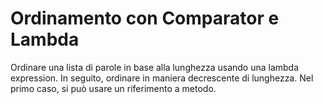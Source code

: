 # Ordinamento con Comparator e Lambda

Ordinare una lista di parole in base alla lunghezza usando una lambda expression.
In seguito, ordinare in maniera decrescente di lunghezza.
Nel primo caso, si può usare un riferimento a metodo.
